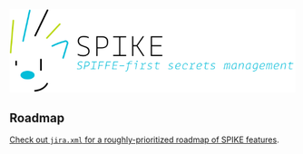 ![SPIKE](assets/spike-banner-lg.png)

## Roadmap

[Check out `jira.xml` for a roughly-prioritized roadmap of SPIKE features][jira].

[jira]: https://github.com/spiffe/spike/blob/main/jira.xml "SPIKE Roadmap"